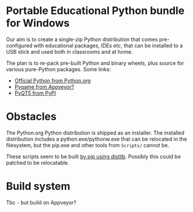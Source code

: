 # Portable Educational Python bundle for Windows

Our aim is to create a single-zip Python distribution that comes pre-configured with educational packages, IDEs etc, that can be installed to a USB stick and used both in classrooms and at home.

The plan is to re-pack pre-built Python and binary wheels, plus source for various pure-Python packages. Some links:

* [Official Python from Python.org](https://www.python.org/ftp/python/3.5.1/)
* [Pygame from Appveyor?](https://ci.appveyor.com/project/pygame/pygame-temp-m8dun)
* [PyQT5 from PyPI](https://pypi.python.org/pypi/PyQt5/5.6)

# Obstacles

The Python.org Python distribution is shipped as an installer. The installed distribution includes a python.exe/pythonw.exe that can be relocated in the filesystem, but the pip.exe and other tools from `Scripts/` cannot be.

These scripts seem to be built [by pip using distlib](https://github.com/pypa/pip/blob/281eb61b09d87765d7c2b92f6982b3fe76ccb0af/pip/_vendor/distlib/scripts.py). Possibly this could be patched to be relocatable.

# Build system

Tbc - but build on Appveyor?
